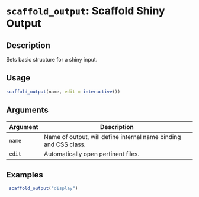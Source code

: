 # `scaffold_output`: Scaffold Shiny Output

## Description


 Sets basic structure for a shiny input.


## Usage

```r
scaffold_output(name, edit = interactive())
```


## Arguments

Argument      |Description
------------- |----------------
```name```     |     Name of output, will define internal name binding and CSS class.
```edit```     |     Automatically open pertinent files.

## Examples

```r 
 scaffold_output("display") 
 
 ``` 

